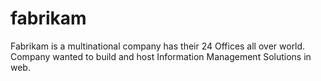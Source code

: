 # fabrikam
Fabrikam is a multinational company has their 24 Offices all over world. Company wanted to build and host  Information Management Solutions in web.
